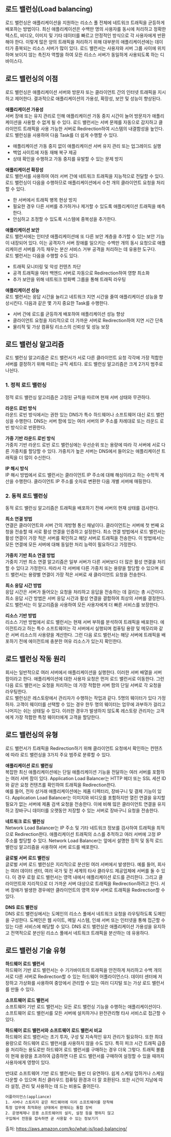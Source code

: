 ## 로드 밸런싱(Load balancing)
로드 밸런싱은 애플리케이션을 지원하는 리소스 풀 전체에 네트워크 트래픽을 균등하게 배포하는 방법이다. 최신 애플리케이션은 수백만 명의 사용자를 동시에 처리하고 정확한 텍스트, 비디오, 이미지 및 기타 데이터를 빠르고 안정적인 방식으로 각 사용자에게 반환해야 한다. 이렇게 많은 양의 트래픽을 처리하기 위해 대부분의 애플리케이션에는 데이터가 중복되는 리소스 서버가 많이 있다. 로드 밸런서는 사용자와 서버 그룹 사이에 위치하며 보이지 않는 촉진자 역할을 하여 모든 리소스 서버가 동일하게 사용되도록 하는 디바이스다.

## 로드 밸런싱의 이점
로드 밸런싱은 애플리케이션 서버와 방문자 또는 클라이언트 간의 인터넷 트래픽을 지시하고 제어한다. 결과적으로 애플리케이션의 가용성, 확장성, 보안 및 성능이 향상된다.

**애플리케이션 가용성** <br>
서버 장애 또는 유지 관리로 인해 애플리케이션 가동 중지 시간이 늘어 방문자가 애플리케이션을 사용할 수 없게 될 수 있다. 로드 밸런서는 서버 문제를 자동으로 감지하고 클라이언트 트래픽을 사용 가능한 서버로 Redirection하여 시스템의 내결함성을 높인다. 로드 밸런싱을 사용하여 다음 Task를 더 쉽게 수행할 수 있다.
- 애플리케이션 가동 중지 없이 애플리케이션 서버 유지 관리 또는 업그레이드 실행
- 백업 사이트에 자동 재해 복구 제공
- 상태 확인을 수행하고 가동 중지를 유발할 수 있는 문제 방지

**애플리케이션 확장성** <br>
로드 밸런서를 사용하여 여러 서버 간에 네트워크 트래픽을 지능적으로 전달할 수 있다. 로드 밸런싱이 다음을 수행하므로 애플리케이션에서 수천 개의 클라이언트 요청을 처리할 수 있다.
- 한 서버에서 트래픽 병목 현상 방지
- 필요한 경우 다른 서버를 추가하거나 제거할 수 있도록 애플리케이션 트래픽을 예측한다.
- 안심하고 조정할 수 있도록 시스템에 중복성을 추가한다.

**애플리케이션 보안** <br>
로드 밸런서에는 인터넷 애플리케이션에 또 다른 보안 계층을 추가할 수 있는 보안 기능이 내장되어 있다. 이는 공격자가 서버 장애를 일으키는 수백만 개의 동시 요청으로 애플리케이션 서버를 가득 채우는 분산 서비스 거부 공격을 처리하는 데 유용한 도구다. <br>
로드 밸런서는 다음을 수행할 수도 있다.
- 트래픽 모니터링 및 악성 컨텐츠 차단
- 공격 트래픽을 여러 백엔드 서버로 자동으로 Redirection하여 영향 최소화
- 추가 보안을 위해 네트워크 방화벽 그룹을 통해 트래픽 라우팅

**애플리케이션 성능** <br>
로드 밸런서는 응답 시간을 늘리고 네트워크 지연 시간을 줄여 애플리케이션 성능을 향상시킨다. 다음과 같은 몇 가지 중요한 Task를 수행한다.
- 서버 간에 로드를 균등하게 배포하여 애플리케이션 성능 향상
- 클라이언트 요청을 지리적으로 더 가까운 서버로 Redirection하여 지연 시간 단축
- 물리적 및 가상 컴퓨팅 리소스의 신뢰성 및 성능 보장

## 로드 밸런싱 알고리즘
로드 밸런싱 알고리즘은 로드 밸런서가 서로 다른 클라이언트 요청 각각에 가장 적합한 서버를 결정하기 위해 따르는 규칙 세트다. 로드 밸런싱 알고리즘은 크게 2가지 범주로 나뉜다.

### 1. 정적 로드 밸런싱
정적 로드 밸런싱 알고리즘은 고정된 규칙을 따르며 현재 서버 상태와 무관하다.

**라운드 로빈 방식** <br>
라운드 로빈 방식에서는 권한 있는 DNS가 특수 하드웨어나 소프트웨어 대신 로드 밸런싱을 수행한다. DNS는 서버 팜에 있는 여러 서버의 IP 주소를 차례대로 또는 라운드 로빈 방식으로 반환한다.

**가중 기반 라운드 로빈 방식** <br>
가중치 기반 라운드 로빈 로드 밸런싱에는 우선순위 또는 용량에 따라 각 서버에 서로 다른 가중치를 할당할 수 있다. 가중치가 높은 서버는 DNS에서 들어오는 애플리케이션 트래픽을 더 많이 수신한다.

**IP 해시 방식** <br>
IP 해시 방법에서 로드 밸런서는 클라이언트 IP 주소에 대해 해싱이라고 하는 수학적 계산을 수행한다. 클라이언트 IP 주소를 숫자로 변환한 다음 개별 서버에 매핑한다.

### 2. 동적 로드 밸런싱
동적 로드 밸런싱 알고리즘은 트래픽을 배포하기 전에 서버의 현재 상태를 검사한다.

**최소 연결 방법** <br>
연결은 클라이언트와 서버 간의 개방형 통신 채널이다. 클라이언트는 서버에 첫 번째 요청을 전송할 때 서로 활성 연결을 인증하고 설정한다. 최소 연결 방법에서 로드 밸런서는 활성 연결이 가장 적은 서버를 확인하고 해당 서버로 트래픽을 전송한다. 이 방법에서는 모든 연결에 모든 서버에 대해 동일한 처리 능력이 필요하다고 가정한다.

**가중치 기반 최소 연결 방법** <br>
가중치 기반 최소 연결 알고리즘은 일부 서버가 다른 서버보다 더 많은 활성 연결을 처리할 수 있다고 가정한다. 따라서 각 서버에 다른 가중치 또는 용량을 할당할 수 있으며 로드 밸런서는 용량별 연결이 가장 적은 서버로 새 클라이언트 요청을 전송한다.

**최소 응답 시간 방법** <br>
응답 시간은 서버가 들어오는 요청을 처리하고 응답을 전송하는 데 걸리는 총 시간이다. 최소 응답 시간 방법은 서버 응답 시간과 활성 연결을 결합하여 최상의 서버를 결정한다. 로드 밸런서는 이 알고리즘을 사용하여 모든 사용자에게 더 빠른 서비스를 보장한다.

**리소스 기반 방법** <br>
리소스 기반 방법에서 로드 밸런서는 현재 서버 부하를 분석하여 트래픽을 배포한다. 에이전트라고 하는 특수 소프트웨어는 각 서버에서 실행되며 컴퓨팅 용량 및 메모리와 같은 서버 리소스의 사용량을 계산한다. 그런 다음 로드 밸런서는 해당 서버에 트래픽을 배포하기 전에 에이전트에 충분한 여유 리소스가 있는지 확인한다.

## 로드 밸런싱 작동 원리
회사는 일반적으로 여러 서버에서 애플리케이션을 실행한다. 이러한 서버 배열을 서버 팜이라고 한다. 애플리케이션에 대한 사용자 요청은 먼저 로드 밸런서로 이동한다. 그런 다음 로드 밸런서는 요청을 처리하는 데 가장 적합한 서버 팜의 단일 서버로 각 요청을 라우팅한다. <br>
로드 밸런싱은 레스토랑에서 관리자가 수행하는 작업과 같다. 5명의 웨이터가 있다 가정하자. 고객이 웨이터를 선택할 수 있는 경우 한두 명의 웨이터는 업무에 과부하가 걸리고 나머지는 쉬는 상태일 수 있다. 이러한 경우가 발생하지 않도록 레스토랑 관리자는 고객에게 가장 적합한 특정 웨이터에게 고객을 할당한다.

## 로드 밸런싱의 유형
로드 밸런서가 트래픽을 Redirection하기 위해 클라이언트 요청에서 확인하는 컨텐츠에 따라 로드 밸런싱을 3가지 주요 범주로 분류할 수 있다.

**애플리케이션 로드 밸런싱** <br>
복잡한 최신 애플리케이션에는 단일 애플리케이션 기능을 전달하는 여러 서버를 포함하는 여러 서버 팜이 있다. Application Load Balancer는 HTTP 헤더 또는 SSL 세션 ID와 같은 요청 컨텐츠를 확인하여 트래픽을 Redirection한다. <br>
예를 들어, 전자 상거래 애플리케이션에는 제품 디렉터리, 장바구니 및 결제 기능이 있다. Application Load Balancer는 이미지와 비디오를 포함하지만 열린 연결을 유지할 필요가 없는 서버에 제품 검색 요청을 전송한다. 이에 비해 많은 클라이언트 연결을 유지하고 장바구니 데이터를 오랫동안 저장할 수 있는 서버로 장바구니 요청을 전송한다.

**네트워크 로드 밸런싱** <br>
Network Load Balancer는 IP 주소 및 기타 네트워크 정보를 검사하여 트래픽을 최적으로 Redirection한다. 애플리케이션 트래픽의 소스를 추적하고 여러 서버에 고정 IP 주소를 할당할 수 있다. Network Load Balancer는 앞에서 설명한 정적 및 동적 로드 밸런싱 알고리즘을 사용하여 서버 로드를 배포한다.

**글로벌 서버 로드 밸런싱** <br>
글로벌 서버 로드 밸런싱은 지리적으로 분산된 여러 서버에서 발생한다. 예를 들어, 회사는 여러 데이터 센터, 여러 국가 및 전 세계의 타사 클라우드 제공업체에 서버를 둘 수 있다. 이 경우 로컬 로드 밸런서는 영역 내에서 애플리케이션 로드를 관리한다. 그리고 클라이언트와 지리적으로 더 가까운 서버 대상으로 트래픽을 Redirection하려고 한다. 서버 장애가 발생한 경우에만 클라이언트의 영역 외부 서버로 트래픽을 Redirection할 수 있다.

**DNS 로드 밸런싱** <br>
DNS 로드 밸런싱에서는 도메인의 리소스 풀에서 네트워크 요청을 라우팅하도록 도메인을 구성한다. 도메인은 웹 사이트, 메일 시스템, 인쇄 서버 또는 인터넷을 통해 접근할 수 있는 다른 서비스에 해당할 수 있다. DNS 로드 밸런싱은 애플리케이션 가용성을 유지하고 전역적으로 분산된 리소스 풀에서 네트워크 트래픽을 분산하는 데 유용하다.

## 로드 밸런싱 기술 유형
**하드웨어 로드 밸런서** <br>
하드웨어 기반 로드 밸런서는 수 기가바이트의 트래픽을 안전하게 처리하고 수백 개의 서로 다른 서버로 Redirection할 수 있는 하드웨어 어플라이언스다. 데이터 센터에 저장하고 가상화를 사용하여 중앙에서 관리할 수 있는 여러 디지털 또는 가상 로드 밸런서를 만들 수 있다.

**소프트웨어 로드 밸런서** <br>
소프트웨어 기반 로드 밸런서는 모든 로드 밸런싱 기능을 수행하는 애플리케이션이다. 소프트웨어 로드 밸런서를 모든 서버에 설치하거나 완전관리형 타사 서비스로 접근할 수 있다.

**하드웨어 로드 밸런서와 소프트웨어 로드 밸런서 비교** <br>
하드웨어 로드 밸런서는 초기 투자, 구성 및 지속적인 유지 관리가 필요하다. 또한 최대 용량으로 하드웨어 로드 밸런서를 사용하지 않을 수도 있다. 특히 피크 시간 트래픽 급증을 처리하는 용도로만 하드웨어 로드 밸런서를 구매하는 경우 더욱 그렇다. 트래픽 볼륨이 현재 용량을 초과하여 급증하면 다른 로드 밸런서를 구매하여 설정할 수 있을 때까지 사용자에게 영향이 있다.

반대로 소프트웨어 기반 로드 밸런서는 훨씬 더 유연하다. 쉽게 스케일 업하거나 스케일 다운할 수 있으며 최신 클라우드 컴퓨팅 환경과 더 잘 호환된다. 또한 시간이 지남에 따라 설정, 관리 및 사용하는 데 드는 비용도 줄어든다.

```
어플라이언스(appliance)
1. 서버나 스토리지 같은 하드웨어에 미리 소프트웨어를 장착해
특정 업무에 최적화된 상태에서 판매되는 통합 장비
2. 운영체제나 응용 소프트웨어의 설치, 설정 등을 행하지 않고 
구입해서 전원을 접속하면 곧 사용할 수 있는 정보기기
```

출처: https://aws.amazon.com/ko/what-is/load-balancing/
